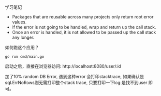 学习笔记

- Packages that are reusable across many projects only return root error values.
- If the error is not going to be handled, wrap and return up the call stack.
- Once an error is handled, it is not allowed to be passed up the call stack any longer.

如何跑这个应用？

```
go run cmd/main.go
```
启动之后，直接在浏览器访问: http://localhost:8080/user/:id

加了10% random DB Error, 遇到这种error 会打印stacktrace, 如果确认是sql.ErrNoRows则无需打印整个stack trace, 只要打印一下log 是找不到user 即可。 
